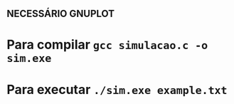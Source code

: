 ## NECESSÁRIO GNUPLOT
# Para compilar `gcc simulacao.c -o sim.exe`
# Para executar `./sim.exe example.txt`